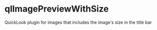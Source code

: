 # qlImagePreviewWithSize
QuickLook plugin for images that includes the image's size in the title bar

